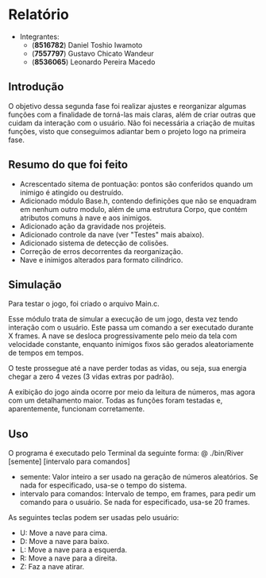 Relatório
=========

  - Integrantes:
    - (**8516782**) Daniel Toshio Iwamoto
    - (**7557797**) Gustavo Chicato Wandeur
    - (**8536065**) Leonardo Pereira Macedo
    
    
    
Introdução
----------
  O objetivo dessa segunda fase foi realizar ajustes e reorganizar algumas funções com a finalidade de torná-las mais claras, além de criar outras que cuidam da interação com o usuário. Não foi necessária a criação de muitas funções, visto que conseguimos adiantar bem o projeto logo na primeira fase.
  
Resumo do que foi feito
-----------------------
  - Acrescentado sitema de pontuação: pontos são conferidos quando um inimigo é atingido ou destruído.
  - Adicionado módulo Base.h, contendo definições que não se enquadram em nenhum outro modulo, além de uma estrutura Corpo, que contém atributos comuns à nave e aos inimigos.
  - Adicionado ação da gravidade nos projéteis.
  - Adicionado controle da nave (ver "Testes" mais abaixo).
  - Adicionado sistema de detecção de colisões.
  - Correção de erros decorrentes da reorganização.
  - Nave e inimigos alterados para formato cilíndrico.

Simulação
---------
  Para testar o jogo, foi criado o arquivo Main.c.
  
  Esse módulo trata de simular a execução de um jogo, desta vez tendo interação com o usuário. Este passa um comando a ser executado durante X frames.
  A nave se desloca progressivamente pelo meio da tela com velocidade constante, enquanto inimigos fixos são gerados aleatoriamente de tempos em tempos.
  
  O teste prossegue até a nave perder todas as vidas, ou seja, sua energia chegar a zero 4 vezes (3 vidas extras por padrão).
  
  A exibição do jogo ainda ocorre por meio da leitura de números, mas agora com um detalhamento maior. Todas as funções foram testadas e, aparentemente, funcionam corretamente.

Uso
---
  O programa é executado pelo Terminal da seguinte forma:
  @ ./bin/River [semente] [intervalo para comandos]
  
  - semente: Valor inteiro a ser usado na geração de números aleatórios. Se nada for especificado, usa-se o tempo do sistema.
  - intervalo para comandos: Intervalo de tempo, em frames, para pedir um comando para o usuário. Se nada for especificado, usa-se 20 frames.

  As seguintes teclas podem ser usadas pelo usuário:
  - U: Move a nave para cima.
  - D: Move a nave para baixo.
  - L: Move a nave para a esquerda.
  - R: Move a nave para a direita.
  - Z: Faz a nave atirar.
  
